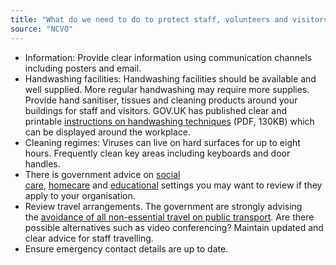 ```yaml
---
title: "What do we need to do to protect staff, volunteers and visitors?"
source: "NCVO"
---
```


-   Information: Provide clear information using communication channels including posters and email. 
-   Handwashing facilities: Handwashing facilities should be available and well supplied. More regular handwashing may require more supplies. Provide hand sanitiser, tissues and cleaning products around your buildings for staff and visitors. GOV.UK has published clear and printable [instructions on handwashing techniques](https://assets.publishing.service.gov.uk/government/uploads/system/uploads/attachment_data/file/866065/Handwashing_techniques.pdf) (PDF, 130KB) which can be displayed around the workplace.  
-   Cleaning regimes: Viruses can live on hard surfaces for up to eight hours. Frequently clean key areas including keyboards and door handles. 
-   There is government advice on [social care](https://www.gov.uk/government/publications/guidance-for-social-or-community-care-and-residential-settings-on-covid-19/guidance-for-social-or-community-care-and-residential-settings-on-covid-19), [homecare](https://www.gov.uk/government/publications/covid-19-residential-care-supported-living-and-home-care-guidance/covid-19-guidance-on-home-care-provision) and [educational](https://www.gov.uk/government/publications/guidance-to-educational-settings-about-covid-19/guidance-to-educational-settings-about-covid-19) settings you may want to review if they apply to your organisation. 
-   Review travel arrangements. The government are strongly advising the [avoidance of all non-essential travel on public transport](https://www.gov.uk/government/publications/covid-19-guidance-on-social-distancing-and-for-vulnerable-people/guidance-on-social-distancing-for-everyone-in-the-uk-and-protecting-older-people-and-vulnerable-adults). Are there possible alternatives such as video conferencing? Maintain updated and clear advice for staff travelling. 
-   Ensure emergency contact details are up to date. 

